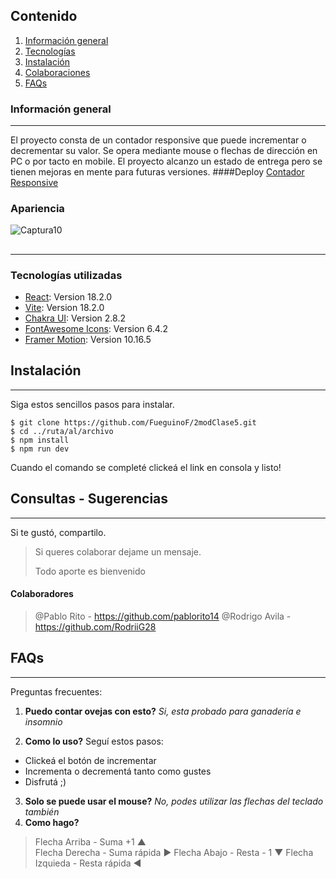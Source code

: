 ## Contenido
1. [Información general](#general-info)
2. [Tecnologías](#technologies)
3. [Instalación](#installation)
4. [Colaboraciones](#collaboration)
5. [FAQs](#faqs)
### Información general
***
El proyecto consta de un contador responsive que puede incrementar o decrementar su valor. Se opera mediante mouse o flechas de dirección en PC o por tacto en mobile.
El proyecto alcanzo un estado de entrega pero se tienen mejoras en mente para futuras versiones.
####Deploy
[Contador Responsive](https://fueguinof.github.io/2modClase5/)
### Apariencia
![Captura10](https://i.imgur.com/tntsclR.png)
## 
***
### Tecnologías utilizadas
* [React](https://es.react.dev/): Version 18.2.0
* [Vite](https://vitejs.dev/guide/): Version 18.2.0
* [Chakra UI](https://chakra-ui.com/): Version 2.8.2
* [FontAwesome Icons](https://fontawesome.com/icons): Version 6.4.2
* [Framer Motion](https://www.framer.com/motion/): Version 10.16.5
## Instalación
***
Siga estos sencillos pasos para instalar. 
```
$ git clone https://github.com/FueguinoF/2modClase5.git
$ cd ../ruta/al/archivo
$ npm install
$ npm run dev
```
Cuando el comando se completé clickeá el link en consola y listo!
## Consultas - Sugerencias
***
Si te gustó, compartilo.
> Si queres colaborar dejame un mensaje. 
> 
> Todo aporte es bienvenido

#### Colaboradores
>@Pablo Rito - https://github.com/pablorito14
>@Rodrigo Avila -https://github.com/RodriiG28 
## FAQs
***
Preguntas frecuentes:

1. **Puedo contar ovejas con esto?**
_Si, esta probado para ganadería e insomnio_

2. **Como lo uso?** 
Seguí estos pasos:
* Clickeá el botón de incrementar 
* Incrementa o decrementá tanto como gustes
* Disfrutá ;)
3. **Solo se puede usar el mouse?**
*No, podes utilizar las flechas del teclado también*
4. **Como hago?**
 >Flecha Arriba  -   Suma +1  ▲  
 >Flecha Derecha -  Suma rápida ►
 >Flecha Abajo -   Resta - 1   ▼
 >Flecha Izquieda -   Resta rápida ◄
